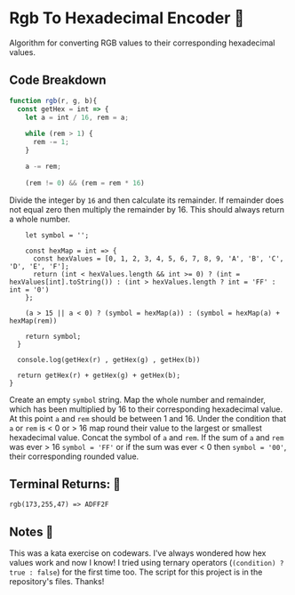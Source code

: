 # Rgb To Hexadecimal Encoder 🎨
Algorithm for converting RGB values to their corresponding hexadecimal values.

## Code Breakdown
```javascript
function rgb(r, g, b){  
  const getHex = int => {
    let a = int / 16, rem = a;
      
    while (rem > 1) {
      rem -= 1;
    }

    a -= rem;
      
    (rem != 0) && (rem = rem * 16)
```
Divide the integer by ```16``` and then calculate its remainder.
If remainder does not equal zero then multiply the remainder by 16.
This should always return a whole number.

```
    let symbol = '';
    
    const hexMap = int => {
      const hexValues = [0, 1, 2, 3, 4, 5, 6, 7, 8, 9, 'A', 'B', 'C', 'D', 'E', 'F'];
      return (int < hexValues.length && int >= 0) ? (int = hexValues[int].toString()) : (int > hexValues.length ? int = 'FF' : int = '0')
    };
    
    (a > 15 || a < 0) ? (symbol = hexMap(a)) : (symbol = hexMap(a) + hexMap(rem)) 
    
    return symbol;
  }
  
  console.log(getHex(r) , getHex(g) , getHex(b))
  
  return getHex(r) + getHex(g) + getHex(b);
}
```
Create an empty ```symbol``` string. Map the whole number and remainder,
which has been multiplied by 16 to their corresponding hexadecimal value.
At this point ```a``` and ```rem``` should be between 1 and 16. Under the condition
that ```a``` or ```rem``` is < 0 or > 16 map round their value to the largest or
smallest hexadecimal value. Concat the symbol of ```a``` and ```rem```. If the sum of
```a``` and ```rem``` was ever > 16 ```symbol = 'FF'``` or if the sum was ever < 0 then
```symbol = '00'```, their corresponding rounded value.

## Terminal Returns: 🤖
```
rgb(173,255,47) => ADFF2F
```
## Notes 🤔
This was a kata exercise on codewars. I've always wondered how hex values work and now I know!
I tried using ternary operators (```(condition) ? true : false```) for the first time too. The
script for this project is in the repository's files. Thanks!
